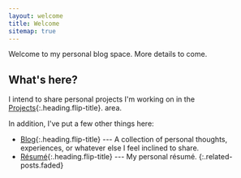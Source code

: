 ```yaml
---
layout: welcome
title: Welcome
sitemap: true
---
```


Welcome to my personal blog space. More details to come.

## What's here?
I intend to share personal projects I'm working on in the [Projects]{:.heading.flip-title}.
area.

In addition, I've put a few other things here:

* [Blog]{:.heading.flip-title} --- A collection of personal thoughts, experiences, or whatever else I feel inclined to share.
* [Résumé]{:.heading.flip-title} --- My personal résumé.
{:.related-posts.faded}

[Projects]: projects.md
[Blog]: posts.md
[Résumé]: resume.md